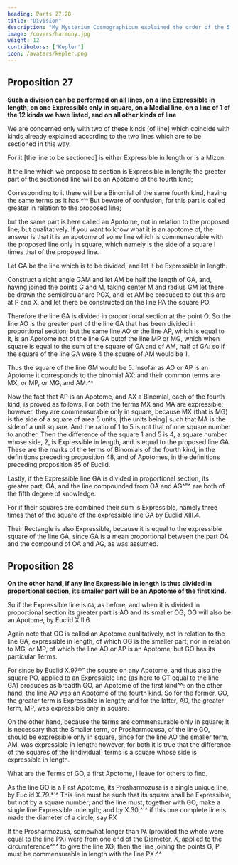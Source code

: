 ```yaml
---
heading: Parts 27-28
title: "Division"
description: "My Mysterium Cosmographicum explained the order of the 5 solids in the world"
image: /covers/harmony.jpg
weight: 12
contributors: ['Kepler']
icon: /avatars/kepler.png
---
```



## Proposition 27

**Such a division can be performed on all lines, on a line Expressible in length, on one Expressible only in square, on a Medial line, on a line of 1 of the 12 kinds we have listed, and on all other kinds of line**

We are concerned only with two of these kinds [of line] which coincide with kinds already explained according to the two lines which are to be sectioned in this way.

For it [the line to be sectioned] is either Expressible in length or is a Mizon. 

If the line which we propose to section is Expressible in length; the greater part of the sectioned line will be an Apotome of the fourth kind; 

Corresponding to it there will be a Binomial of the same fourth kind, having the same terms as it has.^‘^ But beware of confusion, for this part is called greater in relation to the proposed line;

but the same part is here called an Apotome, not in relation to the proposed line; but qualitatively. If you want to know what it is an apotome of, the answer is that it is an apotome of some line which is commensurable with the proposed line only in square, which namely is the side of a square I times that of the proposed line.

Let GA be the line which is to be divided, and let it be Expressible in length.

Construct a right angle GAM and let AM be half the length of GA, and, having joined the
points G and M, taking center M and radius GM let there be drawn the semicircular arc PGX,
and let AM be produced to cut this arc at P and X, and let there be constructed on the line PA
the square PO. 

Therefore the line GA is divided in proportional section at the point O. So the line AO is the greater part of the line GA that has been divided in proportional section; but the same line AO or the line AP, which is equal to it, is an Apotome not of the line GA butof the line MP or MG, which when square is equal to the sum of the square
of GA and of AM, half of GA: so if the square of the line GA were 4 the square
of AM would be 1. 

Thus the square of the line GM would be 5. Insofar as AO or AP is an Apotome it corresponds to the binomial AX: and their common terms are MX, or MP, or MG, and AM.^^

Now the fact that AP is an Apotome, and AX a Binomial, each of the fourth kind, is proved as follows. For both the terms MX and MA are expressible; however, they are commensurable only in square, because MX (that is MG) is the
side of a square of area 5 units, [the units being] such that MA is the side
of a unit square. And the ratio of 1 to 5 is not that of one square number to
another. Then the difference of the square 1 and 5 is 4, a square number whose
side, 2, is Expressible in length, and is equal to the proposed line GA. These
are the marks of the terms of Binomials of the fourth kind, in the definitions
preceding proposition 48, and of Apotomes, in the definitions preceding proposition 85 of Euclid.

Lastly, if the Expressible line GA is divided in proportional section, its greater part, OA, and the line compounded from OA and AG^"^ are both of the fifth degree of knowledge.

For if their squares are combined their sum is Expressible, namely three times that of the square of the expressible line GA by Euclid XIII.4.

Their Rectangle is also Expressible, because it is equal to the expressible square of the line GA, since GA is a mean proportional between the part OA and the compound of OA and AG, as was assumed.



## Proposition 28

**On the other hand, if any line Expressible in length is thus divided in proportional section, its smaller part will be an Apotome of the first kind.**

So if the Expressible line is `GA`, as before, and when it is divided in proportional section its greater part is AO and its smaller OG; OG will also be an Apotome, by Euclid XIII.6.

Again note that OG is called an Apotome qualitatively, not in relation to the line GA, expressible in length, of which OG is the smaller part; nor in relation to MG, or MP, of which the line AO or AP is an Apotome; but GO has its
particular Terms. 

For since by Euclid X.97®” the square on any Apotome, and thus also the square PO, applied to an Expressible line (as here to GT equal to the line GA) produces as breadth GO, an Apotome of the first kind^^: on the other hand, the line AO was an Apotome of the fourth kind. So for the former, GO, the greater term is Expressible in length; and for the latter, AO, the greater term, MP, was expressible only in square.

On the other hand, because the terms are commensurable only in square; it is necessary that the Smaller term, or Prosharmozusa, of the line GO, should be expressible only in square, since for the line AO the smaller term, AM, was expressible in length: however, for both it is true that the difference of the squares of the [individual] terms is a square whose side is expressible in length.

What are the Terms of GO, a first Apotome, I leave for others to find. 

As the line GO is a First Apotome, its Prosharmozusa is a single unique line, by Euclid X.79.*’^ This line must be such that its square shall be Expressible, but not by a square number; and the line must, together with GO, make a single
line Expressible in length; and by X.30,^'^ if this one complete line is made the
diameter of a circle, say PX


If the Prosharmozusa, somewhat longer than `PA` (provided the whole were equal to the line PX) were from one end of the
Diameter, X, applied to the circumference^"^ to give the line XG; then the line
joining the points G, P must be commensurable in length with the line PX.^^

